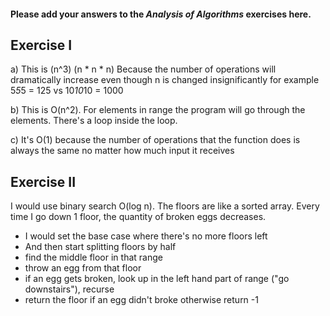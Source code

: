 #### Please add your answers to the ***Analysis of  Algorithms*** exercises here.

## Exercise I

a)  This is (n^3) (n * n * n) Because the number of operations
    will dramatically increase even though n is changed insignificantly
    for example 5*5*5 = 125 vs 10*10*10 = 1000


b)  This is O(n^2).
    For elements in range the program will go through the elements. There's a loop inside the loop.


c)  It's O(1) because the number of operations that the function does
    is always the same no matter how much input it receives

## Exercise II


I would use binary search O(log n).
The floors are like a sorted array. Every time I go down 1 floor, the
quantity of broken eggs decreases.

- I would set the base case where there's no more floors left
- And then start splitting floors by half
- find the middle floor in that range
- throw an egg from that floor
- if an egg gets broken, look up in the left hand part of range ("go downstairs"), recurse
- return the floor if an egg didn't broke otherwise return -1